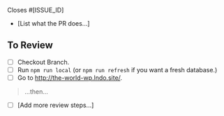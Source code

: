 Closes #[ISSUE_ID]

- [List what the PR does...]

## To Review

- [ ] Checkout Branch.
- [ ] Run `npm run local` (or `npm run refresh` if you want a fresh database.)
- [ ] Go to http://the-world-wp.lndo.site/.

> ...then...

- [ ] [Add more review steps...]
